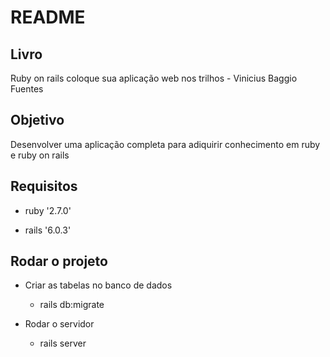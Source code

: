 # README



## Livro


  Ruby on rails coloque sua aplicação web nos trilhos - Vinicius Baggio Fuentes


## Objetivo


  Desenvolver uma aplicação completa para adiquirir conhecimento em ruby e ruby on rails

## Requisitos
  

  * ruby '2.7.0'


  * rails '6.0.3'


## Rodar o projeto

  * Criar as tabelas no banco de dados

    - rails db:migrate


  * Rodar o servidor
  
    - rails server

